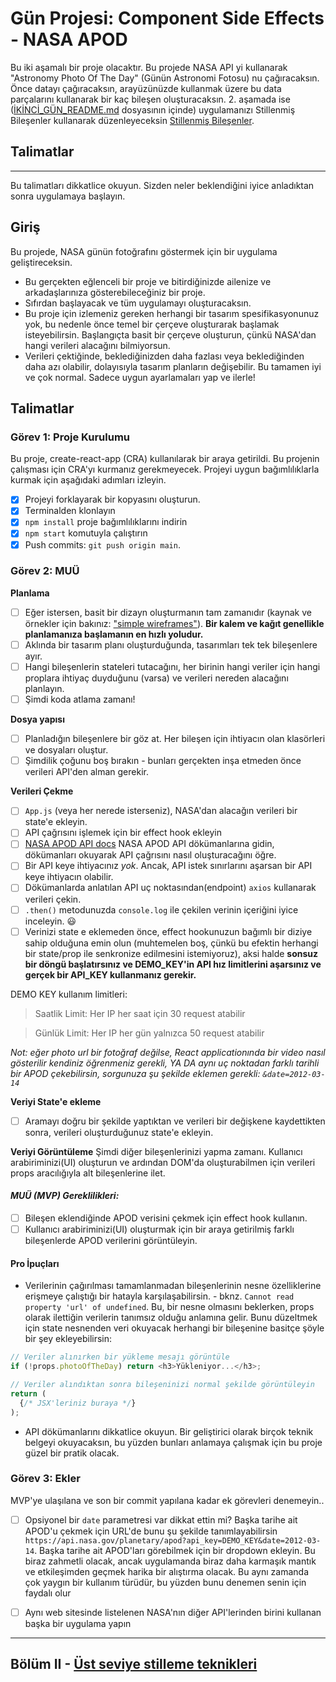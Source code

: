 # Gün Projesi: Component Side Effects - NASA APOD

Bu iki aşamalı bir proje olacaktır. 
Bu projede NASA API yi kullanarak "Astronomy Photo Of The Day" (Günün Astronomi Fotosu) nu çağıracaksın. Önce datayı çağıracaksın, arayüzünüzde kullanmak üzere bu data parçalarını kullanarak bir kaç bileşen oluşturacaksın. 2. aşamada ise ([İKİNCİ_GÜN_README.md](IKINCI_GUN_README.md) dosyasının içinde) uygulamanızı Stillenmiş Bileşenler kullanarak düzenleyeceksin [Stillenmiş Bileşenler](https://github.com/Workintech/FSWeb-S6G3-Nasa.git).

## Talimatlar

---

Bu talimatları dikkatlice okuyun. Sizden neler beklendiğini iyice anladıktan sonra uygulamaya başlayın.


## Giriş

Bu projede, NASA günün fotoğrafını göstermek için bir uygulama geliştireceksin.

- Bu gerçekten eğlenceli bir proje ve bitirdiğinizde ailenize ve arkadaşlarınıza gösterebileceğiniz bir proje.
- Sıfırdan başlayacak ve tüm uygulamayı oluşturacaksın.
- Bu proje için izlemeniz gereken herhangi bir tasarım spesifikasyonunuz yok, bu nedenle önce temel bir çerçeve oluşturarak başlamak isteyebilirsin. Başlangıçta basit bir çerçeve oluşturun, çünkü NASA'dan hangi verileri alacağını bilmiyorsun.
- Verileri çektiğinde, beklediğinizden daha fazlası veya beklediğinden daha azı olabilir, dolayısıyla tasarım planların değişebilir. Bu tamamen iyi ve çok normal. Sadece uygun ayarlamaları yap ve ilerle!

## Talimatlar

### Görev 1: Proje Kurulumu

Bu proje, create-react-app (CRA) kullanılarak bir araya getirildi. Bu projenin çalışması için CRA'yı kurmanız gerekmeyecek. Projeyi uygun bağımlılıklarla kurmak için aşağıdaki adımları izleyin.

- [x] Projeyi forklayarak bir kopyasını oluşturun.
- [x] Terminalden klonlayın
- [x] `npm install` proje bağımlılıklarını indirin
- [x] `npm start` komutuyla çalıştırın
- [x] Push commits: `git push origin main`.

### Görev 2: MUÜ

**Planlama**

- [ ] Eğer istersen, basit bir dizayn oluşturmanın tam zamanıdır (kaynak ve örnekler için bakınız: ["simple wireframes"](https://www.google.com/search?q=simple+wireframes&tbm=isch)). **Bir kalem ve kağıt genellikle planlamanıza başlamanın en hızlı yoludur.**
- [ ] Aklında bir tasarım planı oluşturduğunda, tasarımları tek tek bileşenlere ayır.
- [ ] Hangi bileşenlerin stateleri tutacağını, her birinin hangi veriler için hangi proplara ihtiyaç duyduğunu (varsa) ve verileri nereden alacağını planlayın.
- [ ] Şimdi koda atlama zamanı!

**Dosya yapısı**

- [ ] Planladığın bileşenlere bir göz at. Her bileşen için ihtiyacın olan klasörleri ve dosyaları oluştur.
- [ ] Şimdilik çoğunu boş bırakın - bunları gerçekten inşa etmeden önce verileri API'den alman gerekir.

**Verileri Çekme**

- [ ] `App.js` (veya her nerede isterseniz), NASA'dan alacağın verileri bir state'e ekleyin.
- [ ] API çağrısını işlemek için bir effect hook ekleyin
- [ ] [NASA APOD API docs](https://api.nasa.gov/#apod) NASA APOD API dökümanlarına gidin, dökümanları okuyarak
API çağrısını nasıl oluşturacağını öğre.
- [ ] Bir API keye ihtiyacınız _yok_. Ancak, API istek sınırlarını aşarsan bir API keye ihtiyacın olabilir.
- [ ] Dökümanlarda anlatılan API uç noktasından(endpoint) `axios` kullanarak verileri çekin.
- [ ] `.then()` metodunuzda `console.log` ile çekilen verinin içeriğini iyice inceleyin. 😃
- [ ] Verinizi state e eklemeden önce, effect hookunuzun bağımlı bir diziye sahip olduğuna emin olun (muhtemelen boş, çünkü bu efektin herhangi bir state/prop ile senkronize edilmesini istemiyoruz), aksi halde **sonsuz bir döngü başlatırsınız ve DEMO_KEY'in API hız limitlerini aşarsınız ve gerçek bir API_KEY kullanmanız gerekir.**

DEMO KEY kullanım limitleri:

> Saatlik Limit: Her IP her saat için 30 request atabilir

> Günlük Limit: Her IP her gün yalnızca 50 request atabilir

_Not: eğer photo url bir fotoğraf değilse, React applicationında bir video nasıl gösterilir kendiniz öğrenmeniz gerekli, YA DA aynı uç noktadan farklı tarihli bir APOD çekebilirsin, sorgunuza şu şekilde eklemen gerekli: `&date=2012-03-14`_

**Veriyi State'e ekleme**

- [ ] Aramayı doğru bir şekilde yaptıktan ve verileri bir değişkene kaydettikten sonra, verileri oluşturduğunuz state'e ekleyin.

**Veriyi Görüntüleme**
Şimdi diğer bileşenlerinizi yapma zamanı. Kullanıcı arabiriminizi(UI) oluşturun ve ardından DOM'da oluşturabilmen için verileri props aracılığıyla alt bileşenlerine ilet.

#### _MUÜ (MVP) Gereklilikleri:_

- [ ] Bileşen eklendiğinde APOD verisini çekmek için effect hook kullanın.
- [ ] Kullanıcı arabiriminizi(UI) oluşturmak için bir araya getirilmiş farklı bileşenlerde APOD verilerini görüntüleyin.

#### Pro İpuçları

- Verilerinin çağırılması tamamlanmadan bileşenlerinin nesne özelliklerine erişmeye çalıştığı bir hatayla karşılaşabilirsin. - bknz. `Cannot read property 'url' of undefined`. Bu, bir nesne olmasını beklerken, props olarak ilettiğin verilerin tanımsız olduğu anlamına gelir. Bunu düzeltmek için state nesnenden veri okuyacak herhangi bir bileşenine basitçe şöyle bir şey ekleyebilirsin:

```js
// Veriler alınırken bir yükleme mesajı görüntüle
if (!props.photoOfTheDay) return <h3>Yükleniyor...</h3>;

// Veriler alındıktan sonra bileşeninizi normal şekilde görüntüleyin
return (
  {/* JSX'leriniz buraya */}
);
```

- API dökümanlarını dikkatlice okuyun. Bir geliştirici olarak birçok teknik belgeyi okuyacaksın, bu yüzden bunları anlamaya çalışmak için bu proje güzel bir pratik olacak.

### Görev 3: Ekler

MVP'ye ulaşılana ve son bir commit yapılana kadar ek görevleri denemeyin..

- [ ] Opsiyonel bir `date` parametresi var dikkat ettin mi? Başka tarihe ait APOD'u çekmek için URL'de bunu şu şekilde tanımlayabilirsin `https://api.nasa.gov/planetary/apod?api_key=DEMO_KEY&date=2012-03-14`. Başka tarihe ait APOD'ları görebilmek için bir dropdown ekleyin. Bu biraz zahmetli olacak, ancak uygulamanda biraz daha karmaşık mantık ve etkileşimden geçmek harika bir alıştırma olacak. Bu aynı zamanda çok yaygın bir kullanım türüdür, bu yüzden bunu denemen senin için faydalı olur
- [ ] Aynı web sitesinde listelenen NASA'nın diğer API'lerinden birini kullanan başka bir uygulama yapın



----

## Bölüm II - [Üst seviye stilleme teknikleri](İKİNCİ_GÜN_README.md)
